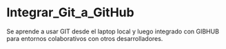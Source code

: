 # Integrar_Git_a_GitHub
Se aprende a usar GIT desde el laptop local y luego integrado con GIBHUB para entornos colaborativos con otros desarrolladores.
